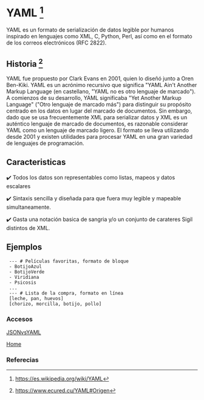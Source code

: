 # YAML [^1]
YAML es un formato de serialización de datos legible por humanos inspirado en lenguajes como XML, C, Python, Perl, así como en el formato de los correos electrónicos (RFC 2822). 

## Historia [^2]
YAML fue propuesto por Clark Evans en 2001, quien lo diseñó junto a Oren Ben-Kiki. YAML es un acrónimo recursivo que significa "YAML Ain't Another Markup Language (en castellano, "YAML no es otro lenguaje de marcado"). 
A comienzos de su desarrollo, YAML significaba "Yet Another Markup Language" ("Otro lenguaje de marcado más") para distinguir su propósito centrado en los datos en lugar del marcado de documentos. 
Sin embargo, dado que se usa frecuentemente XML para serializar datos y XML es un auténtico lenguaje de marcado de documentos, es razonable considerar YAML como un lenguaje de marcado ligero. 
El formato se lleva utilizando desde 2001 y existen utilidades para procesar YAML en una gran variedad de lenguajes de programación.

## Caracteristicas
:heavy_check_mark: Todos los datos son representables como listas, mapeos y datos escalares

:heavy_check_mark: Sintaxis sencilla y diseñada para que fuera muy legible y mapeable simultaneamente.

:heavy_check_mark: Gasta una notación basica de sangria y/o un conjunto de carateres Sigil distintos de XML.

## Ejemplos
```
 --- # Películas favoritas, formato de bloque
 - BotijoAzul
 - BotijoVerde
 - Viridiana
 - Psicosis
 ...
 --- # Lista de la compra, formato en línea
 [leche, pan, huevos]
 [chorizo, morcilla, botijo, pollo]
```

### Accesos

[JSONvsYAML](./JSONvsYAML.md)

[Home](/Readme.md)

### Referecias

[^1]:https://es.wikipedia.org/wiki/YAML
[^2]:https://www.ecured.cu/YAML#Origen
